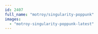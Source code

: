 ```yaml
---
id: 2407
full_name: "motroy/singularity-poppunk"
images: 
  - "motroy-singularity-poppunk-latest"
---
```

